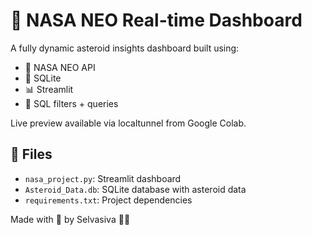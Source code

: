 # 🚀 NASA NEO Real-time Dashboard

A fully dynamic asteroid insights dashboard built using:
- 🔗 NASA NEO API
- 💾 SQLite
- 📊 Streamlit
- 🧠 SQL filters + queries

Live preview available via localtunnel from Google Colab.

## 📁 Files
- `nasa_project.py`: Streamlit dashboard
- `Asteroid_Data.db`: SQLite database with asteroid data
- `requirements.txt`: Project dependencies

Made with 💙 by Selvasiva 👨‍🚀
